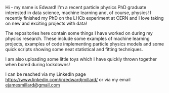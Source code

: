 Hi - my name is Edward! I'm a recent particle physics PhD graduate interested in data science, machine learning and, of course, physics! I recently finished my 
PhD on the LHCb experiment at CERN and I love taking on new and exciting projects with data!

The repositories here contain some things I have worked on during my physics research. These include some examples of machine learning projects, examples of code implementing 
particle physics models and some quick scripts showing some neat statistical and fitting techniques. 

I am also uploading some little toys which I have quickly thrown together when bored during lockdowns! 

I can be reached via my LinkedIn page https://www.linkedin.com/in/edwardjmillard/ or via my email ejamesmillard@gmail.com

